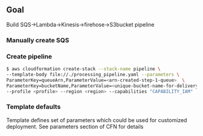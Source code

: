 ## Goal

Build SQS->Lambda->Kinesis->firehose->S3bucket pipeline

### Manually create SQS

### Create pipeline

```bash
$ aws cloudformation create-stack --stack-name pipeline \
--template-body file://./processing_pipeline.yaml --parameters \
ParameterKey=queueArn,ParameterValue=<arn-created-step-1-queue>  \
ParameterKey=bucketName,ParameterValue=<unique-bucket-name-for-delivery> \
--profile <profile> --region <region> --capabilities "CAPABILITY_IAM"
```

### Template defaults

Template defines set of parameters which could be used for customized deployment.
See parameters section of CFN for details
